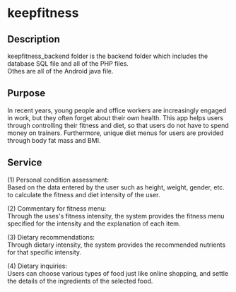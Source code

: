 # keepfitness

## Description
keepfitness_backend folder is the backend folder which includes the database SQL file and all of the PHP files.  
Othes are all of the Android java file.

## Purpose
In recent years, young people and office workers are increasingly engaged in work, but they often forget about their own health. This app helps users through controlling their fitness and diet, so that users do not have to spend money on trainers. Furthermore, unique diet menus for users are provided through body fat mass and BMI.

## Service
(1) Personal condition assessment:  
Based on the data entered by the user such as height, weight, gender, etc. to calculate the fitness and diet intensity of the user.

(2) Commentary for fitness menu:  
Through the uses's fitness intensity, the system provides the fitness menu specified for the intensity and the explanation of each item.

(3) Dietary recommendations:  
Through dietary intensity, the system provides the recommended nutrients for that specific intensity.

(4) Dietary inquiries:  
Users can choose various types of food just like online shopping, and settle the details of the ingredients of the selected food.
